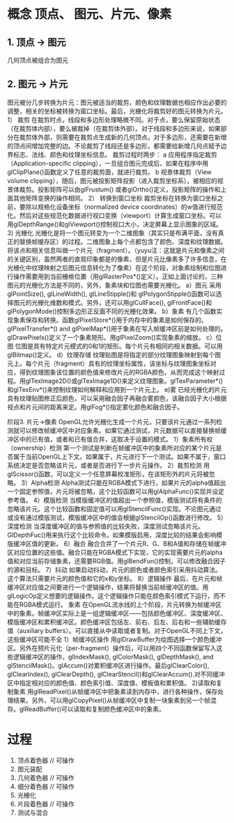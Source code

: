 # 概念 顶点、 图元、片元、像素

## 1. 顶点 -> 图元
几何顶点被组合为图元

## 2. 图元 -> 片元
图元被分几步转换为片元：图元被适当的裁剪，颜色和纹理数据也相应作出必要的调整，相关的坐标被转换为窗口坐标。最后，光栅化将裁剪好的图元转换为片元。
1） 裁剪
在裁剪时点，线段和多边形处理略微不同。对于点，要么保留原始状态（在裁剪体内部），要么被裁掉（在裁剪体外部）。对于线段和多边形来说，如果部分在裁剪体外部，则需要在裁剪点生成新的几何顶点。对于多边形，还需要在新增的顶点间增加完整的边。不论裁剪了线段还是多边形，都需要给新增几何点赋予边界标志、法线、颜色和纹理坐标信息。
裁剪过程时两步：
a 应用程序指定裁剪（Application-specific clipping），一旦组合图元完成后，如果在程序中用glClipPlane()函数定义了任意的裁剪面，就进行裁剪。
b 视景体裁剪（View volume clipping），随后，图元被投影矩阵投影（进入裁剪坐标系），被相应的视景体裁剪。投影矩阵可以由glFrustum() 或者glOrtho()定义，投影矩阵的操作和上面其他矩阵变换的操作相同。
2） 转换到窗口坐标
裁剪坐标在转换为窗口坐标之前，要除以规格化设备坐标（normalized device coordinates）的w值进行规范化。然后对这些规范化数据进行视口变换（viewport）计算生成窗口坐标。可以用glDepthRange()和glViewport()控制视口大小，决定屏幕上显示图象的区域。
3) 光栅化
光栅化是将一个图元转变为一个二维图象（其实只是布满平面，没有真正的替换帧缓存区）的过程。二维图象上每个点都包含了颜色、深度和纹理数据。将该点和相关信息叫做一个片元（fragment）。（yuyu注：这就是片元和像素之间的关键区别，虽然两者的直观印象都是的像素，但是片元比像素多了许多信息，在光栅化中纹理映射之后图元信息转化为了像素）在这个阶段，对象素绘制和位图进行操作需要用到当前栅格位置（用glRasterPos*()定义）。正如上面讨论的，三种图元的光栅化方法是不同的，另外，象素块和位图也需要光栅化。
a）图元
采用glPointSize(), glLineWidth(), glLineStipple()和 glPolygonStipple()函数可以选择图元的光栅化维数和模式。另外，还可以用glCullFace(), glFrontFace()和glPolygonMode()控制多边形正反面不同的光栅化效果。
b）象素
有几个函数实现象素保存和转换。函数glPixelStore*()用于内存中的象素是如何保存的。glPixelTransfer*() and glPixelMap*()用于象素在写入帧缓冲区前是如何处理的。glDrawPixels()定义了一个象素矩形。用glPixelZoom()实现象素的缩放。
c）位图
位图是具有特定片元模式的0和1的矩形。每个片元有相同的相关数据。可以用glBitmap()定义。
d）纹理存储
纹理贴图是将指定的部分纹理图象映射到每个图元上。每个片元（fragment）具有的纹理坐标属性，该坐标与纹理图象坐标对应，得到纹理图象该位置的颜色值来修改片元的RGBA颜色，从而完成这个映射过程。用glTexImage2D()或glTexImage1D()来定义纹理图象。glTexParameter*()和glTexEnv*()来控制纹理如何解释和应用到一个片元上。
e)雾
已经光栅化的片元具有纹理贴图修正后颜色，可以采用融合因子再融合雾颜色，该融合因子大小根据视点和片元间的距离来定。用glFog*()指定雾化颜色和融合因子。

阶段3.  片元->像素
OpenGL允许光栅化生成一个片元，只要该片元通过一系列检测就可以修改帧缓冲区中对应象素。如果它通过测试，片元数据可以直接替换帧缓冲区中的已有值，或者和已有值合并，这取决于设置的模式。
1）象素所有权（ownership）检测
第一个测试是判断在帧缓冲区中的象素所对应的某个片元是否属于当前OpenGL上下文。如果属于，片元进行下一个测试。如果不属于，窗口系统决定是否忽略该片元，或者是否进行下一步片元操作。
2）裁剪检测
用glScissor()函数，可以定义一个任意屏幕校准矩形，在该矩形外的片元将被忽略。
3）Alpha检测
Alpha测试只能在RGBA模式下进行，如果片元的alpha值超出一个固定参照值，片元将被忽略，这个比较函数可以用glAlphaFunc()实现并设定参考值。
4）模版检测
当模版缓冲区的值超出一个参照值，模版测试将有条件的忽略该片元。这个比较函数和固定值可以用glStencilFunc()实现。不论图元通过或没有通过模版测试，模版缓冲区中的值会根据glStencilOp()函数进行修改。
5）深度检测
当深度缓冲区的值与参照值的比较失败，深度测试忽略该片元。GlDepthFuc()用来执行这个比较命令。如果模版启用，深度比较的结果会影响模版缓冲区值的更新。
6）融合
融合合并了一个片元R、G、B和A值和存储在帧缓冲区对应位置的这些值。融合只能在RGBA模式下实现，它的实现需要片元的alpha值和对应当前存储象素，还需要RGB值。用glBendFun()控制，可以修改融合因子的源和目标。
7）抖动
如果启动抖动，片元的颜色或者颜色索引采用抖动算法。这个算法只需要片元的颜色值和它的x和y坐标。
8）逻辑操作
最后，在片元和帧缓冲区对应值之间要进行一个逻辑操作，结果将替换当前帧缓冲区的值。用glLogicOp定义想要的逻辑操作。这个逻辑操作只能在颜色索引模式下运行，而不能在RGBA模式运行。
象素
   在OpenGL流水线的上个阶段，片元转换为帧缓冲区中的象素。帧缓冲区实际上是一组逻辑缓冲区——包括颜色缓冲区、深度缓冲区、模版缓冲区和累积缓冲区。颜色缓冲区包括左、前右、后左、后右和一些辅助缓存值（auxiliary buffers）。可以直接从中读取或者复制。对于OpenGL不同上下文，这些缓冲区可能不全
1）帧缓冲区操作
用glDrawBuffer为绘图选择一个颜色缓冲区。另外在预片元化（per-fragment）操作后，可以用四个不同函数保留写入这些逻辑缓冲区的操作，glIndexMask(), glColorMask(), glDepthMask(), and glStencilMask()。glAccum()对累积缓冲区进行操作。最后glClearColor(), glClearIndex(), glClearDepth(), glClearStencil()和glClearAccum().对不同缓冲区中指定相对应的颜色值、颜色索引值、深度值、模板值和累积值。
2)读取和复制象素
用glReadPixel()从帧缓冲区中把象素读到内存中，进行各种操作，保存处理结果。另外，可以用glCopyPixel()从帧缓冲区中复制一块象素到另一个帧混存。glReadBuffer()可以读取和复制颜色缓冲区中的象素。


#  过程
1. 顶点着色器  // 可操作
2. 图元装配
3. 几何着色器 // 可操作
4. 细分着色器 // 可操作
5. 光栅化
6. 片段着色器 // 可操作
7. 测试与混合 